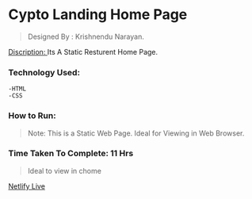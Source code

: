 # Cypto Landing Home Page
>Designed By : Krishnendu Narayan.

<u> Discription: </u> Its A Static Resturent Home Page.

### Technology Used: 
    -HTML
    -CSS

### How to Run: 

>Note: This is a Static Web Page. Ideal for Viewing in Web Browser.

### Time Taken To Complete: 11 Hrs

>Ideal to view in chome
    
[Netlify Live]( https://cypto-landing-page.netlify.app )
